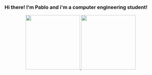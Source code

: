### Hi there! I'm Pablo and i'm a computer engineering student!

<link rel="stylesheet" href="https://cdn.jsdelivr.net/gh/devicons/devicon@v2.14.0/devicon.min.css">

<div align="center">
  <a href="https://github.com/pablossousa">
  <img height="180em" src="https://github-readme-stats.vercel.app/api?username=pablossousa&show_icons=true&theme=dark&include_all_commits=true&count_private=true"/>
  <img height="180em" src="https://github-readme-stats.vercel.app/api/top-langs/?username=pablossousa&layout=compact&langs_count=7&theme=dark"/>
</div>

  <div>
    <i class="devicon-html5-plain-wordmark colored"></i>
  </div>
